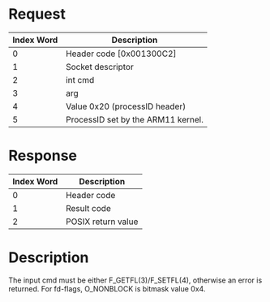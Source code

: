 # Request

| Index Word | Description                        |
|------------|------------------------------------|
| 0          | Header code \[0x001300C2\]         |
| 1          | Socket descriptor                  |
| 2          | int cmd                            |
| 3          | arg                                |
| 4          | Value 0x20 (processID header)      |
| 5          | ProcessID set by the ARM11 kernel. |

# Response

| Index Word | Description        |
|------------|--------------------|
| 0          | Header code        |
| 1          | Result code        |
| 2          | POSIX return value |

# Description

The input cmd must be either F_GETFL(3)/F_SETFL(4), otherwise an error
is returned. For fd-flags, O_NONBLOCK is bitmask value 0x4.